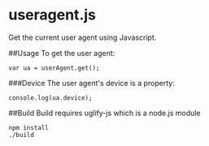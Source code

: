 useragent.js
============

Get the current user agent using Javascript.

##Usage
To get the user agent:

	var ua = userAgent.get();

###Device
The user agent's device is a property:
	
	console.log(ua.device);


##Build
Build requires uglify-js which is a node.js module

	npm install
	./build